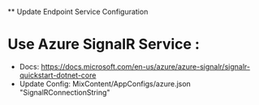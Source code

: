 ** Update Endpoint Service Configuration
# Use Azure SignalR Service :

- Docs: https://docs.microsoft.com/en-us/azure/azure-signalr/signalr-quickstart-dotnet-core
- Update Config: MixContent/AppConfigs/azure.json "SignalRConnectionString"